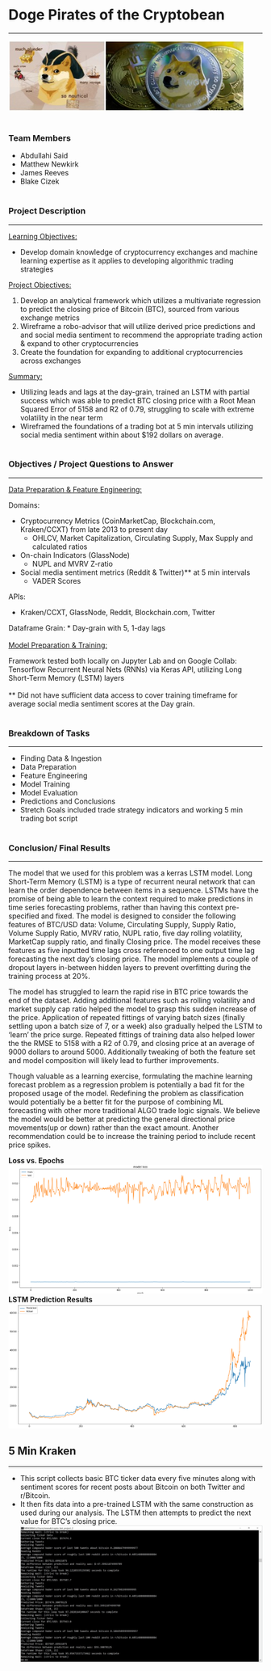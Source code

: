 # Doge Pirates of the Cryptobean
___
![](Images/doge.jpg)
<br><br>
### **Team Members**
* Abdullahi Said 
* Matthew Newkirk
* James Reeves
* Blake Cizek
<br><br>

### **Project Description**
___
<ins>Learning Objectives:</ins>

* Develop domain knowledge of cryptocurrency exchanges and machine learning expertise as it applies to developing algorithmic trading strategies

<ins>Project Objectives:</ins>

1. Develop an analytical framework which utilizes a multivariate regression to predict the closing price of Bitcoin (BTC), sourced from various exchange metrics 
2. Wireframe a robo-advisor that will utilize derived price predictions and and social media sentiment to recommend the appropriate trading action & expand to other cryptocurrencies
3. Create the foundation for expanding to additional cryptocurrencies across exchanges

<ins>Summary:</ins>

* Utilizing leads and lags at the day-grain, trained an LSTM with partial success which was able to predict BTC closing price with a Root Mean Squared Error of 5158 and R2 of 0.79, struggling to scale with extreme volatility in the near term
* Wireframed the foundations of a trading bot at 5 min intervals utilizing social media sentiment within about $192 dollars on average.
<br><br>
### **Objectives / Project Questions to Answer**
___
<ins>Data Preparation & Feature Engineering:</ins>

Domains:
* Cryptocurrency Metrics (CoinMarketCap, Blockchain.com, Kraken/CCXT) from late 2013 to present day
    * OHLCV, Market Capitalization, Circulating Supply, Max Supply and calculated ratios
* On-chain Indicators (GlassNode)
    * NUPL and MVRV Z-ratio
* Social media sentiment metrics (Reddit & Twitter)** at 5 min intervals
    * VADER Scores

APIs:
* Kraken/CCXT, GlassNode, Reddit, Blockchain.com, Twitter

Dataframe Grain:
    * Day-grain with 5, 1-day lags
<br><br>
<ins>Model Preparation & Training:</ins>

Framework tested both locally on Jupyter Lab and on Google Collab:
Tensorflow Recurrent Neural Nets (RNNs) via Keras API, utilizing Long Short-Term Memory (LSTM) layers
<br><br>
** Did not have sufficient data access to cover training timeframe for average social media sentiment scores at the Day grain.
<br><br>
### **Breakdown of Tasks**
___
* Finding Data & Ingestion
* Data Preparation
* Feature Engineering
* Model Training
* Model Evaluation
* Predictions and Conclusions
* Stretch Goals included trade strategy indicators and working 5 min trading bot script
<br><br>
### **Conclusion/ Final Results**
___
The model that we used for this problem was a kerras LSTM model. Long Short-Term Memory (LSTM) is a type of recurrent neural network that can learn the order dependence between items in a sequence. LSTMs have the promise of being able to learn the context required to make predictions in time series forecasting problems, rather than having this context pre-specified and fixed. The model is designed to consider the following features of BTC/USD data: Volume,  Circulating Supply, Supply Ratio, Volume Supply Ratio, MVRV ratio, NUPL ratio, five day rolling volatility, MarketCap supply ratio, and finally Closing price. The model receives these features as five inputted time lags cross referenced to one output time lag forecasting the next day’s closing price. The model implements a couple of dropout layers in-between hidden layers to prevent overfitting during the training process at 20%. 

The model has struggled to learn the rapid rise in BTC price towards the end of the dataset. Adding additional features such as rolling volatility and market supply cap ratio helped the model to grasp this sudden increase of the price. Application of repeated fittings of varying batch sizes (finally settling upon a batch size of 7, or a week) also gradually helped the LSTM to ‘learn’ the price surge. Repeated fittings of training data also helped lower the the RMSE to 5158 with a R2 of 0.79, and closing price at an average of 9000 dollars to around 5000. Additionally tweaking of both the feature set and model composition will likely lead to further improvements.

Though valuable as a learning exercise, formulating the machine learning forecast problem as a regression problem is potentially a bad fit for the proposed usage of the model. Redefining the problem as classification would potentially be a better fit for the purpose of combining ML forecasting with other more traditional ALGO trade logic signals. We believe the model would be better at predicting the general directional price movements(up or down) rather than the exact amount. Another recommendation could be to increase the training period to include recent price spikes.

**Loss vs. Epochs**
![](Images/loss_chart.png)
**LSTM Prediction Results**
![](Images/lstm_prediction.png)

## 5 Min Kraken
___
* This script collects basic BTC ticker data every five minutes along with sentiment scores for recent posts about Bitcoin on both Twitter and r/Bitcoin. 
* It then fits data into a pre-trained LSTM with the same construction as used during our analysis. The LSTM then attempts to predict the next value for BTC’s closing price.
![](Images/5_min_kraken.png)
